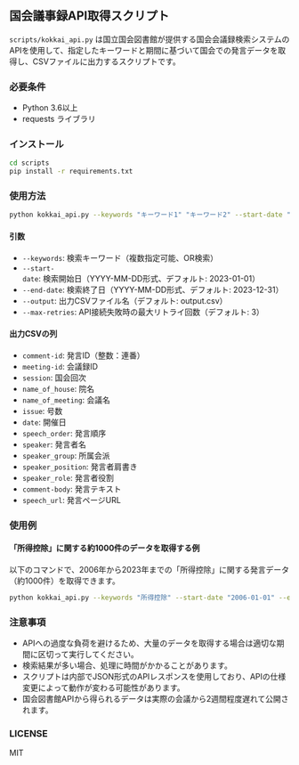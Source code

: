 ## 国会議事録API取得スクリプト

`scripts/kokkai_api.py` は国立国会図書館が提供する国会会議録検索システムのAPIを使用して、指定したキーワードと期間に基づいて国会での発言データを取得し、CSVファイルに出力するスクリプトです。

### 必要条件

- Python 3.6以上
- requests ライブラリ

### インストール

```bash
cd scripts
pip install -r requirements.txt
```

### 使用方法

```bash
python kokkai_api.py --keywords "キーワード1" "キーワード2" --start-date "2023-01-01" --end-date "2023-12-31" --output "output.csv"
```

#### 引数

- `--keywords`: 検索キーワード（複数指定可能、OR検索）
- `--start-date`: 検索開始日（YYYY-MM-DD形式、デフォルト: 2023-01-01）
- `--end-date`: 検索終了日（YYYY-MM-DD形式、デフォルト: 2023-12-31）
- `--output`: 出力CSVファイル名（デフォルト: output.csv）
- `--max-retries`: API接続失敗時の最大リトライ回数（デフォルト: 3）

#### 出力CSVの列

- `comment-id`: 発言ID（整数：連番）
- `meeting-id`: 会議録ID
- `session`: 国会回次
- `name_of_house`: 院名
- `name_of_meeting`: 会議名
- `issue`: 号数
- `date`: 開催日
- `speech_order`: 発言順序
- `speaker`: 発言者名
- `speaker_group`: 所属会派
- `speaker_position`: 発言者肩書き
- `speaker_role`: 発言者役割
- `comment-body`: 発言テキスト
- `speech_url`: 発言ページURL

### 使用例

#### 「所得控除」に関する約1000件のデータを取得する例

以下のコマンドで、2006年から2023年までの「所得控除」に関する発言データ（約1000件）を取得できます。

```bash
python kokkai_api.py --keywords "所得控除" --start-date "2006-01-01" --end-date "2023-12-31" --output "income_deduction.csv"
```

### 注意事項

- APIへの過度な負荷を避けるため、大量のデータを取得する場合は適切な期間に区切って実行してください。
- 検索結果が多い場合、処理に時間がかかることがあります。
- スクリプトは内部でJSON形式のAPIレスポンスを使用しており、APIの仕様変更によって動作が変わる可能性があります。
- 国会図書館APIから得られるデータは実際の会議から2週間程度遅れて公開されます。

### LICENSE

MIT
